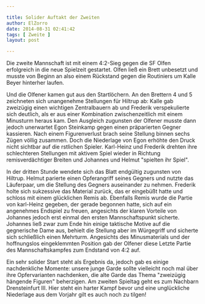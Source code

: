 ```yaml
---

title: Solider Auftakt der Zweiten
author: ElZorro
date: 2014-08-31 02:41:42
tags: [ Zweite ]
layout: post

---
```


Die zweite Mannschaft ist mit einem 4:2-Sieg gegen die SF Olfen erfolgreich in die neue Spielzeit gestartet. Olfen ließ ein Brett unbesetzt und musste von Beginn an also einem Rückstand gegen die Routiniers um Kalle Beyer hinterher laufen.


<!-- continue -->
Und die Olfener kamen gut aus den Startlöchern. An den Brettern 4 und 5 zeichneten sich unangenehme Stellungen für Hiltrup ab: Kalle gab zweizügig einen wichtigen Zentralbauern ab und Frederik verspekulierte sich deutlich, als er aus einer Kombination zwischenzeitlich mit einem Minusturm heraus kam. Den Ausgleich zugunsten der Olfener musste dann jedoch unerwartet Egon Steinkamp gegen einen präparierten Gegner kassieren. Nach einem Figurenverlust brach seine Stellung binnen sechs Zügen völlig zusammen. Doch die Niederlage von Egon erhöhte den Druck nicht sichtbar auf die rstlichen Spieler. Karl-Heinz und Frederik drehten ihre schlechteren Stellungen mit aktivem Spiel wieder in Richtung remisverdächtiger Breiten und Johannes und Helmut "spielten ihr Spiel".

In der dritten Stunde wendete sich das Blatt endgültig zugunsten von Hiltrup. Helmut parierte einen Opferangriff seines Gegners und nutzte das Läuferpaar, um die Stellung des Gegners auseinander zu nehmen. Frederik holte sich sukzessive das Material zurück, das er eingebüßt hatte und schloss mit einem glücklichen Remis ab. Ebenfalls Remis wurde die Partie von karl-Heinz gegeben, der gerade begonnen hatte, sich auf ein angenehmes Endspiel zu freuen, angesichts der klaren Vorteile von Johannes jedoch erst einmal den ersten Mannschaftspunkt sicherte. Johannes ließ zwar zum Ende hin einige taktische Motive auf die gegnerische Dame aus, behielt die Stellung aber im Würgegriff und sicherte sich schließlich einen Mehrturm. Angesichts des Minusmaterials und der hoffnungslos eingeklemmten Position gab der Olfener diese Letzte Partie des Mannschaftskampfes zum Endstand von 4:2 auf.

Ein sehr solider Start steht als Ergebnis da, jedoch gab es einige nachdenkliche Momente: unsere junge Garde sollte vielleicht noch mal über ihre Opfervarianten nachdenken, die alte Garde das Thema "zweizügig hängende Figuren" beherzigen. Am zweiten Spieltag geht es zum Nachbarn Drensteinfurt III. Hier steht ein harter Kampf bevor und eine unglückliche Niederlage aus dem Vorjahr gilt es auch noch zu tilgen!


